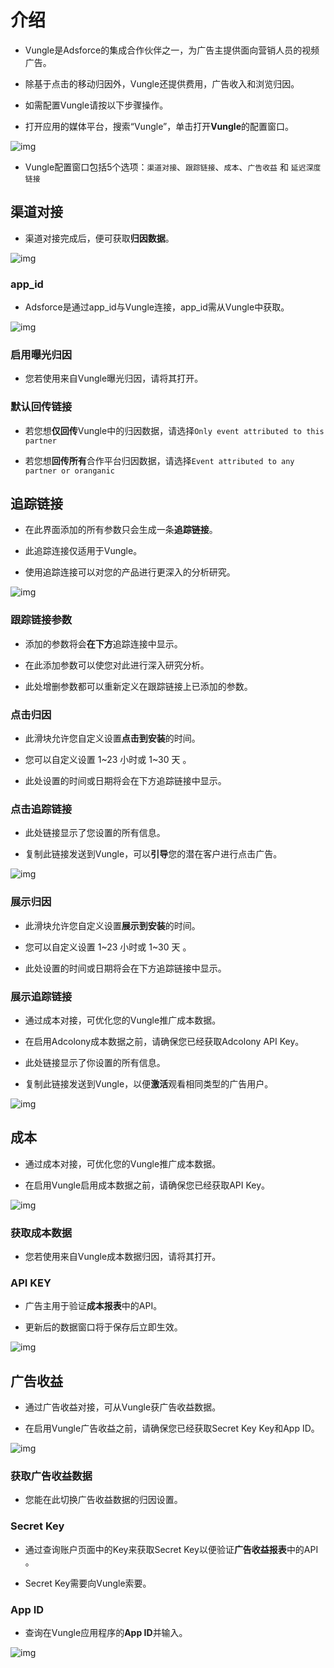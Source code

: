 # 介绍

* Vungle是Adsforce的集成合作伙伴之一，为广告主提供面向营销人员的视频广告。

* 除基于点击的移动归因外，Vungle还提供费用，广告收入和浏览归因。

* 如需配置Vungle请按以下步骤操作。

* 打开应用的媒体平台，搜索“Vungle”，单击打开**Vungle**的配置窗口。     



![img](Vungle1.png) 

* Vungle配置窗口包括5个选项：`渠道对接`、`跟踪链接`、`成本`、`广告收益` 和 `延迟深度链接`      

## 渠道对接

* 渠道对接完成后，便可获取**归因数据**。          

![img](Vungle2.png)      

### app_id

* Adsforce是通过app_id与Vungle连接，app_id需从Vungle中获取。  

![img](Vungle_AppId.png)

### 启用曝光归因

* 您若使用来自Vungle曝光归因，请将其打开。

### 默认回传链接

* 若您想**仅回传**Vungle中的归因数据，请选择`Only event attributed to this partner`

* 若您想**回传所有**合作平台归因数据，请选择`Event attributed to any partner or oranganic`

## **追踪链接**

* 在此界面添加的所有参数只会生成一条**追踪链接**。

* 此追踪连接仅适用于Vungle。

* 使用追踪连接可以对您的产品进行更深入的分析研究。

![img](Vungle3.png) 

### 跟踪链接参数

* 添加的参数将会**在下方**追踪连接中显示。

* 在此添加参数可以使您对此进行深入研究分析。

* 此处增删参数都可以重新定义在跟踪链接上已添加的参数。

### 点击归因

* 此滑块允许您自定义设置**点击到安装**的时间。

* 您可以自定义设置 1~23 小时或 1~30 天 。

* 此处设置的时间或日期将会在下方追踪链接中显示。

### 点击追踪链接

* 此处链接显示了您设置的所有信息。

* 复制此链接发送到Vungle，可以**引导**您的潜在客户进行点击广告。

![img](Vungle_TrakingLink.png)

### 展示归因

* 此滑块允许您自定义设置**展示到安装**的时间。

* 您可以自定义设置 1~23 小时或 1~30 天 。

* 此处设置的时间或日期将会在下方追踪链接中显示。

### 展示追踪链接

* 通过成本对接，可优化您的Vungle推广成本数据。

* 在启用Adcolony成本数据之前，请确保您已经获取Adcolony API Key。

* 此处链接显示了你设置的所有信息。

* 复制此链接发送到Vungle，以便**激活**观看相同类型的广告用户。

![img](Vungle_TrakingLink.png)  

## **成本**

* 通过成本对接，可优化您的Vungle推广成本数据。

* 在启用Vungle启用成本数据之前，请确保您已经获取API Key。 

![img](Vungle4.png) 

### 获取成本数据

* 您若使用来自Vungle成本数据归因，请将其打开。

### API KEY

* 广告主用于验证**成本报表**中的API。 

* 更新后的数据窗口将于保存后立即生效。

![img](Vungle_ApiKey.png)

## **广告收益**

* 通过广告收益对接，可从Vungle获广告收益数据。

* 在启用Vungle广告收益之前，请确保您已经获取Secret Key Key和App ID。

![img](Vungle5.png) 

### 获取广告收益数据

* 您能在此切换广告收益数据的归因设置。

### Secret Key

* 通过查询账户页面中的Key来获取Secret Key以便验证**广告收益报表**中的API 。

* Secret Key需要向Vungle索要。

### App ID

* 查询在Vungle应用程序的**App ID**并输入。

![img](Vungle_AppId.png)

